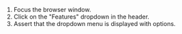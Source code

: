 1. Focus the browser window.
2. Click on the "Features" dropdown in the header.
3. Assert that the dropdown menu is displayed with options.